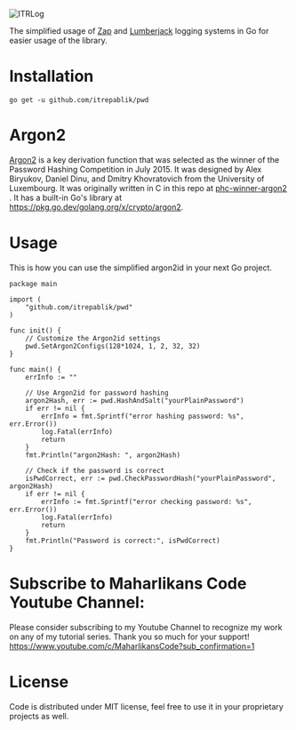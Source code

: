 ![ITRLog](https://user-images.githubusercontent.com/58651329/80480060-96624d80-8982-11ea-994f-153f4f987fbe.png)

The simplified usage of [Zap](https://github.com/uber-go/zap) and [Lumberjack](https://github.com/natefinch/lumberjack) logging systems in Go for easier usage of the library.

# Installation
```
go get -u github.com/itrepablik/pwd
```

# Argon2
[Argon2](https://en.wikipedia.org/wiki/Argon2) is a key derivation function that was selected as the winner of the Password Hashing Competition in July 2015. It was designed by Alex Biryukov, Daniel Dinu, and Dmitry Khovratovich from the University of Luxembourg. It was originally written in C in this repo at [phc-winner-argon2
](https://github.com/P-H-C/phc-winner-argon2). It has a built-in Go's library at https://pkg.go.dev/golang.org/x/crypto/argon2.

# Usage
This is how you can use the simplified argon2id in your next Go project.
```
package main

import (
	"github.com/itrepablik/pwd"
)

func init() {
	// Customize the Argon2id settings
	pwd.SetArgon2Configs(128*1024, 1, 2, 32, 32)
}

func main() {
	errInfo := ""

	// Use Argon2id for password hashing
	argon2Hash, err := pwd.HashAndSalt("yourPlainPassword")
	if err != nil {
		errInfo = fmt.Sprintf("error hashing password: %s", err.Error())
		log.Fatal(errInfo)
		return
	}
	fmt.Println("argon2Hash: ", argon2Hash)

	// Check if the password is correct
	isPwdCorrect, err := pwd.CheckPasswordHash("yourPlainPassword", argon2Hash)
	if err != nil {
		errInfo := fmt.Sprintf("error checking password: %s", err.Error())
		log.Fatal(errInfo)
		return
	}
	fmt.Println("Password is correct:", isPwdCorrect)
}
```

# Subscribe to Maharlikans Code Youtube Channel:
Please consider subscribing to my Youtube Channel to recognize my work on any of my tutorial series. Thank you so much for your support!
https://www.youtube.com/c/MaharlikansCode?sub_confirmation=1

# License
Code is distributed under MIT license, feel free to use it in your proprietary projects as well.
